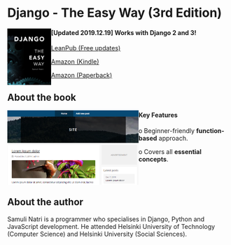 # Django - The Easy Way (3rd Edition)

<img align="left" width="100" src="data/images/cover.png">

<h4>[Updated 2019.12.19] Works with Django 2 and 3!</h4>

[LeanPub (Free updates)](https://leanpub.com/django-the-easy-way)

[Amazon (Kindle)](https://amzn.to/2RUzivh)

[Amazon (Paperback)](https://amzn.to/38CwCse)

## About the book

<img align="left" width="300" src="data/images/Screenshot1.png">

<h4>Key Features</h4>

o Beginner-friendly <b>function-based</b> approach.

o Covers all <b>essential concepts</b>.

<br><br>

## About the author

Samuli Natri is a programmer who specialises in Django, Python and JavaScript development. He attended Helsinki University of Technology (Computer Science) and Helsinki University (Social Sciences).
